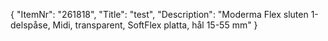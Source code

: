 {
  "ItemNr": "261818",
  "Title": "test",
  "Description": "Moderma Flex sluten 1-delspåse, Midi, transparent, SoftFlex platta, hål 15-55 mm"
}